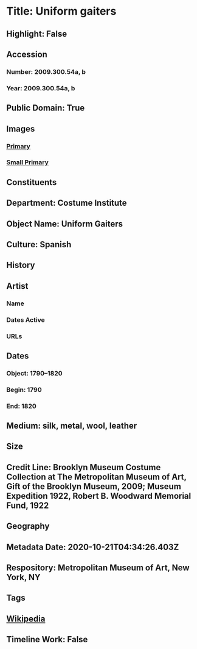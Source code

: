 # Title: Uniform gaiters
## Highlight: False
## Accession
### Number: 2009.300.54a, b
### Year: 2009.300.54a, b
## Public Domain: True
## Images
### [Primary](https://images.metmuseum.org/CRDImages/ci/original/22.1726a-b_CP4.jpg)
### [Small Primary](https://images.metmuseum.org/CRDImages/ci/web-large/22.1726a-b_CP4.jpg)
## Constituents
## Department: Costume Institute
## Object Name: Uniform Gaiters
## Culture: Spanish
## History
## Artist
### Name
### Dates Active
### URLs
## Dates
### Object: 1790–1820
### Begin: 1790
### End: 1820
## Medium: silk, metal, wool, leather
## Size
## Credit Line: Brooklyn Museum Costume Collection at The Metropolitan Museum of Art, Gift of the Brooklyn Museum, 2009; Museum Expedition 1922, Robert B. Woodward Memorial Fund, 1922
## Geography
## Metadata Date: 2020-10-21T04:34:26.403Z
## Respository: Metropolitan Museum of Art, New York, NY
## Tags
## [Wikipedia](https://www.wikidata.org/wiki/Q100348979)
## Timeline Work: False